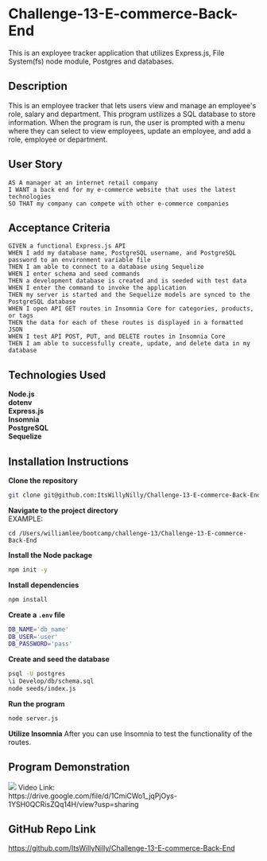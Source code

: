 # Challenge-13-E-commerce-Back-End
This is an exployee tracker application that utilizes Express.js, File System(fs) node module, Postgres and databases.

## Description
This is an employee tracker that lets users view and manage an employee's role, salary and department. This program ustilizes a SQL database to store information. When the program is run, the user is prompted with a menu where they can select to view employees, update an employee, and add a role, employee or department.

## User Story

```
AS A manager at an internet retail company
I WANT a back end for my e-commerce website that uses the latest technologies
SO THAT my company can compete with other e-commerce companies
```

## Acceptance Criteria

```
GIVEN a functional Express.js API
WHEN I add my database name, PostgreSQL username, and PostgreSQL password to an environment variable file
THEN I am able to connect to a database using Sequelize
WHEN I enter schema and seed commands
THEN a development database is created and is seeded with test data
WHEN I enter the command to invoke the application
THEN my server is started and the Sequelize models are synced to the PostgreSQL database
WHEN I open API GET routes in Insomnia Core for categories, products, or tags
THEN the data for each of these routes is displayed in a formatted JSON
WHEN I test API POST, PUT, and DELETE routes in Insomnia Core
THEN I am able to successfully create, update, and delete data in my database
```

## Technologies Used
**Node.js** <br>
**dotenv**<br>
**Express.js**<br>
**Insomnia**<br>
**PostgreSQL**<br>
**Sequelize**

## Installation Instructions
**Clone the repository**
```bash
git clone git@github.com:ItsWillyNilly/Challenge-13-E-commerce-Back-End.git
```

**Navigate to the project directory**
<br>EXAMPLE:
```
cd /Users/williamlee/bootcamp/challenge-13/Challenge-13-E-commerce-Back-End
```
**Install the Node package**
```bash
npm init -y
```

**Install dependencies**
```bash
npm install
```

**Create a `.env` file**
```bash EXAMPLE: <br>
DB_NAME='db_name'
DB_USER='user'
DB_PASSWORD='pass'
```

**Create and seed the database**
```bash
psql -U postgres
\i Develop/db/schema.sql
node seeds/index.js
```

**Run the program**
```bash
node server.js
```

**Utilize Insomnia**
After you can use Insomnia to test the functionality of the routes.

## Program Demonstration
<img src="assets/videos/Untitled Video September 16, 2024 3_39 PM.gif">
Video Link:<br> https://drive.google.com/file/d/1CmiCWo1_jqPjOys-1YSH0QCRisZQq14H/view?usp=sharing

## GitHub Repo Link
https://github.com/ItsWillyNilly/Challenge-13-E-commerce-Back-End